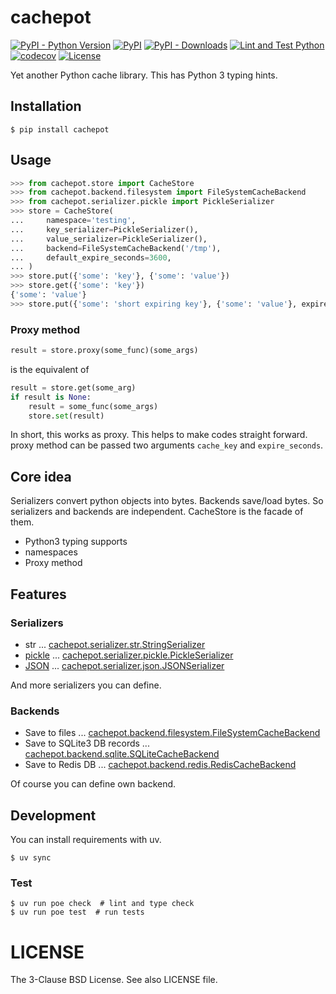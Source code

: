 # cachepot

[![PyPI - Python Version](https://img.shields.io/pypi/pyversions/cachepot.svg)](https://pypi.python.org/pypi/cachepot/)
[![PyPI](https://img.shields.io/pypi/v/cachepot.svg)](https://pypi.python.org/pypi/cachepot/)
[![PyPI - Downloads](https://img.shields.io/pypi/dm/cachepot.svg)](https://pypi.python.org/pypi/cachepot/)
[![Lint and Test Python](https://github.com/kitsuyui/cachepot/actions/workflows/python-test.yml/badge.svg)](https://github.com/kitsuyui/cachepot/actions/workflows/python-test.yml)
[![codecov](https://codecov.io/gh/kitsuyui/cachepot/branch/main/graph/badge.svg?token=mdzEJ8cwcB)](https://codecov.io/gh/kitsuyui/cachepot)
[![License](https://img.shields.io/badge/License-BSD%203--Clause-blue.svg)](https://opensource.org/licenses/BSD-3-Clause)

Yet another Python cache library. This has Python 3 typing hints.

## Installation

```
$ pip install cachepot
```

## Usage

```python
>>> from cachepot.store import CacheStore
>>> from cachepot.backend.filesystem import FileSystemCacheBackend
>>> from cachepot.serializer.pickle import PickleSerializer
>>> store = CacheStore(
...     namespace='testing',
...     key_serializer=PickleSerializer(),
...     value_serializer=PickleSerializer(),
...     backend=FileSystemCacheBackend('/tmp'),
...     default_expire_seconds=3600,
... )
>>> store.put({'some': 'key'}, {'some': 'value'})
>>> store.get({'some': 'key'})
{'some': 'value'}
>>> store.put({'some': 'short expiring key'}, {'some': 'value'}, expire_seconds=10)
```

### Proxy method

```python
result = store.proxy(some_func)(some_args)
```

is the equivalent of

```python
result = store.get(some_arg)
if result is None:
    result = some_func(some_args)
    store.set(result)
```

In short, this works as proxy. This helps to make codes straight forward.
proxy method can be passed two arguments `cache_key` and `expire_seconds`.

## Core idea

Serializers convert python objects into bytes.
Backends save/load bytes.
So serializers and backends are independent.
CacheStore is the facade of them.

- Python3 typing supports
- namespaces
- Proxy method

## Features

### Serializers

- str ... [cachepot.serializer.str.StringSerializer](https://github.com/kitsuyui/cachepot/blob/master/cachepot/serializer/str.py)
- [pickle](https://docs.python.org/3/library/pickle.html) ... [cachepot.serializer.pickle.PickleSerializer](https://github.com/kitsuyui/cachepot/blob/master/cachepot/serializer/pickle.py)
- [JSON](https://tools.ietf.org/html/rfc8259) ... [cachepot.serializer.json.JSONSerializer](https://github.com/kitsuyui/cachepot/blob/master/cachepot/serializer/json.py)

And more serializers you can define.

### Backends

- Save to files ... [cachepot.backend.filesystem.FileSystemCacheBackend](https://github.com/kitsuyui/cachepot/blob/master/cachepot/backend/filesystem.py)
- Save to SQLite3 DB records ... [cachepot.backend.sqlite.SQLiteCacheBackend](https://github.com/kitsuyui/cachepot/blob/master/cachepot/backend/sqlite.py)
- Save to Redis DB ... [cachepot.backend.redis.RedisCacheBackend](https://github.com/kitsuyui/cachepot/blob/master/cachepot/backend/redis.py)

Of course you can define own backend.

## Development

You can install requirements with uv.

```shell
$ uv sync
```

### Test

```shell
$ uv run poe check  # lint and type check
$ uv run poe test  # run tests
```

# LICENSE

The 3-Clause BSD License. See also LICENSE file.
